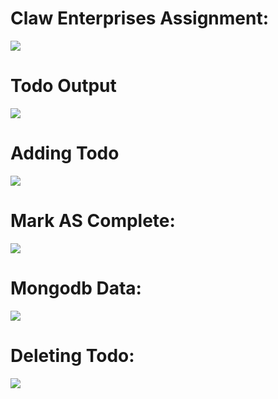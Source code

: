<h1>Claw Enterprises Assignment:</h1>

<img src="https://res.cloudinary.com/drdjty87p/image/upload/v1722671349/claw_kclnuo.png"/>

<h1>Todo Output</h1>
<img src="https://res.cloudinary.com/drdjty87p/image/upload/v1722671417/Screenshot_2024-08-03_131337_qjdkgv.png"/>

<h1>Adding Todo</h1>
<img src="https://res.cloudinary.com/drdjty87p/image/upload/v1722671361/Screenshot_2024-08-03_131737_qdtyzx.png"/>
<h1> Mark AS Complete:</h1>
<img src="https://res.cloudinary.com/drdjty87p/image/upload/v1722671361/Screenshot_2024-08-03_131717_owe9hj.png"/>

<h1>Mongodb Data:</h1>
<img src="https://res.cloudinary.com/drdjty87p/image/upload/v1722671361/Screenshot_2024-08-03_131707_z1eece.png"/>
<h1>Deleting Todo:</h1>
<img src="https://res.cloudinary.com/drdjty87p/image/upload/v1722671361/Screenshot_2024-08-03_131717_owe9hj.png"/>
